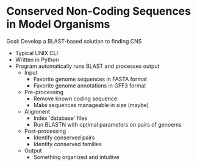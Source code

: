 Conserved Non-Coding Sequences in Model Organisms
=================================================

Goal: Develop a BLAST-based solution to finding CNS

+ Typical UNIX CLI
+ Written in Python
+ Program automatically runs BLAST and processes output
	+ Input
		+ Favorite genome sequences in FASTA format
		+ Favorite genome annotations in GFF3 format
	+ Pre-processing
		+ Remove known coding sequence
		+ Make sequences manageable in size (maybe)
	+ Alignment
		+ Index 'database' files
		+ Run BLASTN with optimal parameters on pairs of genoems
	+ Post-processing
		+ Identify conserved pairs
		+ Identify conserved families
	+ Output
		+ Something organized and intuitive
